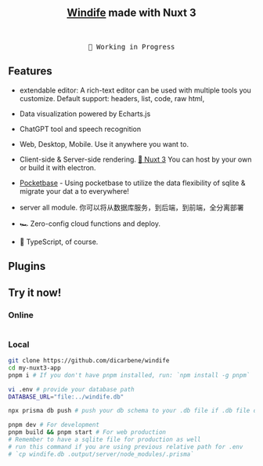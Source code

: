 <h2 align="center">
<a href="https://github.com/dicarbene/windife">Windife</a> made with Nuxt 3
</h2><br>

<pre align="center">
🧪 Working in Progress
</pre>

## Features

- extendable editor: A rich-text editor can be used with multiple tools you customize. Default support: headers, list, code, raw html, 

- Data visualization powered by Echarts.js

- ChatGPT tool and speech recognition

- Web, Desktop, Mobile. Use it anywhere you want to.


- Client-side & Server-side rendering. [💚 Nuxt 3](https://nuxt.com/) You can host by your own or build it with electron. 

- [Pocketbase](https://sqlite.com/) - Using pocketbase to utilize the data flexibility of sqlite & migrate your dat a to everywhere!

- server all module. 你可以将从数据库服务，到后端，到前端，全分离部署

- 🏎 Zero-config cloud functions and deploy.

- 🦾 TypeScript, of course.

## Plugins



## Try it now!

### Online

<a href=""><img src="https://developer.stackblitz.com/img/open_in_stackblitz.svg" alt=""></a>

### Local

```bash
git clone https://github.com/dicarbene/windife
cd my-nuxt3-app
pnpm i # If you don't have pnpm installed, run: `npm install -g pnpm`

vi .env # provide your database path
DATABASE_URL="file:../windife.db" 

npx prisma db push # push your db schema to your .db file if .db file don't exist. 

pnpm dev # For development
pnpm build && pnpm start # For web production
# Remember to have a sqlite file for production as well
# run this command if you are using previous relative path for .env
# `cp windife.db .output/server/node_modules/.prisma`
```
